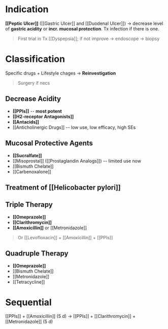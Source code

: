 # Indication
**[[Peptic Ulcer]]** ([[Gastric Ulcer]] and [[Duodenal Ulcer]]) -> decrease level of **gastric acidity** or **incr. mucosal protection**. Tx infection if there is one.
> First trial in Tx [[Dyspepsia]]; if not improve -> endoscope -> biopsy

# Classification
Specific drugs + Lifestyle chages -> **Reinvestigation**
> Surgery if necs

## Decrease Acidity
- **[[PPIs]]** -- **most potent**
- **[[H2-receptor Antagonists]]**
- **[[Antacids]]** 
- [[Anticholinergic Drugs]] -- low use, low efficacy, high SEs

## Mucosal Protective Agents
- **[[Sucralfate]]**
- [[Misoprostal]] ([[Prostaglandin Analogs]]) -- limited use now
- [[Bismuth Chelate]]
- [[Carbenoxalone]]

## Treatment of [[Helicobacter pylori]]
## Triple Therapy
- **[[Omeprazole]]**
- **[[Clarithromycin]]**
- **[[Amoxicillin]]** or [[Metronidazole]]
> Or [[Levofloxacin]] + [[Amoxicillin]] + [[PPIs]]

## Quadruple Therapy
- **[[Omeprazole]]**
- [[Bismuth Chelate]]
- [[Metronidazole]]
- [[Tetracycline]]

# Sequential
[[PPIs]] + [[Amoxicillin]] (5 d) -> [[PPIs]] + [[Clarithromycin]] + [[Metronidazole]] (5 d)